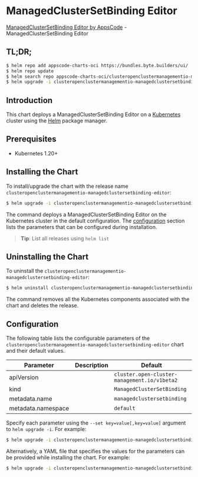 # ManagedClusterSetBinding Editor

[ManagedClusterSetBinding Editor by AppsCode](https://appscode.com) - ManagedClusterSetBinding Editor

## TL;DR;

```bash
$ helm repo add appscode-charts-oci https://bundles.byte.builders/ui/
$ helm repo update
$ helm search repo appscode-charts-oci/clusteropenclustermanagementio-managedclustersetbinding-editor --version=v0.6.0
$ helm upgrade -i clusteropenclustermanagementio-managedclustersetbinding-editor appscode-charts-oci/clusteropenclustermanagementio-managedclustersetbinding-editor -n default --create-namespace --version=v0.6.0
```

## Introduction

This chart deploys a ManagedClusterSetBinding Editor on a [Kubernetes](http://kubernetes.io) cluster using the [Helm](https://helm.sh) package manager.

## Prerequisites

- Kubernetes 1.20+

## Installing the Chart

To install/upgrade the chart with the release name `clusteropenclustermanagementio-managedclustersetbinding-editor`:

```bash
$ helm upgrade -i clusteropenclustermanagementio-managedclustersetbinding-editor appscode-charts-oci/clusteropenclustermanagementio-managedclustersetbinding-editor -n default --create-namespace --version=v0.6.0
```

The command deploys a ManagedClusterSetBinding Editor on the Kubernetes cluster in the default configuration. The [configuration](#configuration) section lists the parameters that can be configured during installation.

> **Tip**: List all releases using `helm list`

## Uninstalling the Chart

To uninstall the `clusteropenclustermanagementio-managedclustersetbinding-editor`:

```bash
$ helm uninstall clusteropenclustermanagementio-managedclustersetbinding-editor -n default
```

The command removes all the Kubernetes components associated with the chart and deletes the release.

## Configuration

The following table lists the configurable parameters of the `clusteropenclustermanagementio-managedclustersetbinding-editor` chart and their default values.

|     Parameter      | Description |                         Default                         |
|--------------------|-------------|---------------------------------------------------------|
| apiVersion         |             | <code>cluster.open-cluster-management.io/v1beta2</code> |
| kind               |             | <code>ManagedClusterSetBinding</code>                   |
| metadata.name      |             | <code>managedclustersetbinding</code>                   |
| metadata.namespace |             | <code>default</code>                                    |


Specify each parameter using the `--set key=value[,key=value]` argument to `helm upgrade -i`. For example:

```bash
$ helm upgrade -i clusteropenclustermanagementio-managedclustersetbinding-editor appscode-charts-oci/clusteropenclustermanagementio-managedclustersetbinding-editor -n default --create-namespace --version=v0.6.0 --set apiVersion=cluster.open-cluster-management.io/v1beta2
```

Alternatively, a YAML file that specifies the values for the parameters can be provided while
installing the chart. For example:

```bash
$ helm upgrade -i clusteropenclustermanagementio-managedclustersetbinding-editor appscode-charts-oci/clusteropenclustermanagementio-managedclustersetbinding-editor -n default --create-namespace --version=v0.6.0 --values values.yaml
```
